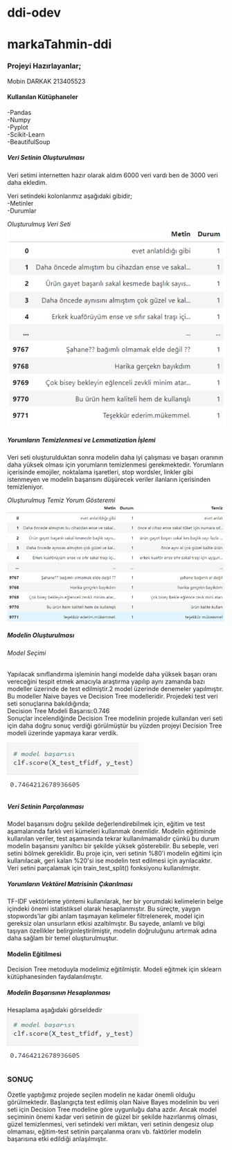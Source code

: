 # ddi-odev

# markaTahmin-ddi

### Projeyi Hazırlayanlar;
Mobin DARKAK 213405523

#### Kullanılan Kütüphaneler
-Pandas      
-Numpy  
-Pyplot  
-Scikit-Learn  
-BeautifulSoup  

##### Veri Setinin Oluşturulması
Veri setimi internetten hazır olarak aldım 6000 veri vardı ben de 3000 veri daha ekledim. 

Veri setindeki kolonlarımız aşağıdaki gibidir;  
-Metinler      
-Durumlar    

*Oluşturulmuş Veri Seti*  
![Oluşturulmuş Veri Seti](https://github.com/Mobindarkak/ddi-odev/blob/main/images/Ekran%20görüntüsü%202024-01-10%20183911.png)

##### Yorumların Temizlenmesi ve Lemmatization İşlemi
Veri seti oluşturulduktan sonra modelin daha iyi çalışması ve başarı oranının daha yüksek olması için yorumların temizlenmesi gerekmektedir. Yorumların içerisinde emojiler, noktalama işaretleri, stop wordsler, linkler gibi istenmeyen ve modelin başarısını düşürecek veriler ilanların içerisinden temizleniyor.

*Oluşturulmuş Temiz Yorum Gösteremi*  
![Oluşturulan Temiz İlan](https://github.com/Mobindarkak/ddi-odev/blob/main/images/Ekran%20görüntüsü%202024-01-10%20183919.png)  

##### Modelin Oluşturulması
###### Model Seçimi
Yapılacak sınıflandırma işleminin hangi modelde daha yüksek başarı oranı vereceğini tespit etmek amacıyla araştırma yapılıp aynı zamanda bazı modeller üzerinde de test edilmiştir.2 model üzerinde denemeler yapılmıştır. Bu modeller Naive bayes ve Decision Tree modelleridir. Projedeki test veri seti sonuçlarına bakıldığında;  
  Decision Tree Modeli Başarısı:0.746  
Sonuçlar incelendiğinde Decision Tree modelinin projede kullanılan veri seti için daha doğru sonuç verdiği görülmüştür bu yüzden projeyi Decision Tree modeli üzerinde yapmaya karar verdik.  
  
![Oluşturulan Temiz Yorum](https://github.com/Mobindarkak/ddi-odev/blob/main/images/Ekran%20görüntüsü%202024-01-10%20183945.png)  

##### Veri Setinin Parçalanması
Model başarısını doğru şekilde değerlendirebilmek için, eğitim ve test aşamalarında farklı veri kümeleri kullanmak önemlidir. Modelin eğitiminde kullanılan veriler, test aşamasında tekrar kullanılmamalıdır çünkü bu durum modelin başarısını yanıltıcı bir şekilde yüksek gösterebilir. Bu sebeple, veri setini bölmek gereklidir. Bu proje için, veri setinin %80'i modelin eğitimi için kullanılacak, geri kalan %20'si ise modelin test edilmesi için ayrılacaktır.	
Veri setini parçalamak için train_test_split() fonksiyonu kullanılmıştır.

##### Yorumların Vektörel Matrisinin Çıkarılması
TF-IDF vektörleme yöntemi kullanılarak, her bir yorumdaki kelimelerin belge içindeki önemi istatistiksel olarak hesaplanmıştır. Bu süreçte, yaygın stopwords'lar gibi anlam taşımayan kelimeler filtrelenerek, model için gereksiz olan unsurların etkisi azaltılmıştır. Bu sayede, anlamlı ve bilgi taşıyan özellikler belirginleştirilmiştir, modelin doğruluğunu artırmak adına daha sağlam bir temel oluşturulmuştur.

#### Modelin Eğitilmesi
Decision Tree metoduyla modelimiz eğitilmiştir. Modeli eğitmek için sklearn kütüphanesinden faydalanılmıştır.
##### Modelin Başarısının Hesaplanması
Hesaplama aşağıdaki görseldedir  
![Model Başarısı](https://github.com/Mobindarkak/ddi-odev/blob/main/images/Ekran%20görüntüsü%202024-01-10%20183945.png)  

### SONUÇ
Özetle yaptığımız projede seçilen modelin ne kadar önemli olduğu görülmektedir. Başlangıçta test edilmiş olan Naive Bayes modelinin bu veri seti için Decision Tree modeline göre uygunluğu daha azdır. Ancak model seçiminin önemi kadar veri setinin de güzel bir şekilde hazırlanmış olması, güzel temizlenmesi, veri setindeki veri miktarı, veri setinin dengesiz olup olmaması, eğitim-test setinin parçalanma oranı vb. faktörler modelin başarısına etki edildiği anlaşılmıştır.
